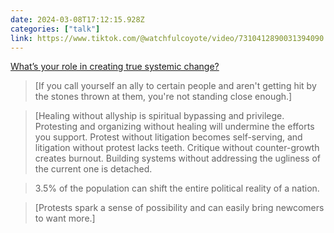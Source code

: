 ```yaml
---
date: 2024-03-08T17:12:15.928Z
categories: ["talk"]
link: https://www.tiktok.com/@watchfulcoyote/video/7310412890031394090
---
```

[What’s your role in creating true systemic change?](https://www.tiktok.com/@watchfulcoyote/video/7310412890031394090)

> [If you call yourself an ally to certain people and aren't getting hit by the stones thrown at them, you're not standing close enough.]

> [Healing without allyship is spiritual bypassing and privilege. Protesting and organizing without healing will undermine the efforts you support. Protest without litigation becomes self-serving, and litigation without protest lacks teeth. Critique without counter-growth creates burnout. Building systems without addressing the ugliness of the current one is detached.

> 3.5% of the population can shift the entire political reality of a nation.

> [Protests spark a sense of possibility and can easily bring newcomers to want more.]
